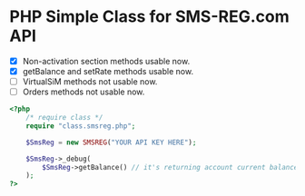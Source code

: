 # PHP Simple Class for SMS-REG.com API

- [x] Non-activation section methods usable now.
- [x] getBalance and setRate methods usable now.
- [ ] VirtualSiM methods not usable now.
- [ ] Orders methods not usable now.

```php
<?php
    /* require class */
    require "class.smsreg.php";

    $SmsReg = new SMSREG("YOUR API KEY HERE");

    $SmsReg->_debug(
        $SmsReg->getBalance() // it's returning account current balance
    );
?>
```